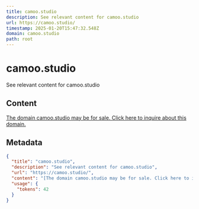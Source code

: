 ```yaml
---
title: camoo.studio
description: See relevant content for camoo.studio
url: https://camoo.studio/
timestamp: 2025-01-20T15:47:32.548Z
domain: camoo.studio
path: root
---
```


# camoo.studio


See relevant content for camoo.studio


## Content

[The domain camoo.studio may be for sale. Click here to inquire about this domain.](https://ww25.camoo.studio/listing?utm_source=sales_banner&utm_campaign=URL)

## Metadata

```json
{
  "title": "camoo.studio",
  "description": "See relevant content for camoo.studio",
  "url": "https://camoo.studio/",
  "content": "[The domain camoo.studio may be for sale. Click here to inquire about this domain.](https://ww25.camoo.studio/listing?utm_source=sales_banner&utm_campaign=URL)",
  "usage": {
    "tokens": 42
  }
}
```
